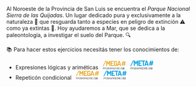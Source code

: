 Al Noroeste de la Provincia de San Luis se encuentra el _Parque Nacional Sierra de las Quijadas_. Un lugar dedicado pura y exclusivamente a la naturaleza :herb: que resguarda tanto a especies en peligro de extinción :warning: como ya extintas :no_entry_sign:. Hoy ayudaremos a Mar, que se dedica a la paleontología, a investigar el suelo del Parque. :mag:

:books: Para hacer estos ejercicios necesitás tener los conocimientos de:

* Expresiones lógicas y ariméticas &nbsp; [<img src="https://raw.githubusercontent.com/MumukiProject/mumuki-guia-gobstones-ciudad-de-san-luis-secundaria/master/assets/mega_sanluis_1574865841808.png" alt="mega_sanluis_1574865841808.png" width="60px" height="auto">](https://mumuki.io/secundaria.sanluis/lessons/40-fundamentos-expresiones) &nbsp; [<img src="https://raw.githubusercontent.com/MumukiProject/mumuki-guia-gobstones-ciudad-de-san-luis-secundaria/master/assets/meta_sanluis_1574865884490.png" alt="meta_sanluis_1574865884490.png" width="60px" height="auto">](https://mumuki.io/sanluis/lessons/40-fundamentos-expresiones)
* Repeticón condicional &nbsp; [<img src="https://raw.githubusercontent.com/MumukiProject/mumuki-guia-gobstones-ciudad-de-san-luis-secundaria/master/assets/mega_sanluis_1574865841808.png" alt="mega_sanluis_1574865841808.png" width="60px" height="auto">](https://mumuki.io/secundaria.sanluis/lessons/43-fundamentos-repeticion-condicional) &nbsp; [<img src="https://raw.githubusercontent.com/MumukiProject/mumuki-guia-gobstones-ciudad-de-san-luis-secundaria/master/assets/meta_sanluis_1574865884490.png" alt="meta_sanluis_1574865884490.png" width="60px" height="auto">](https://mumuki.io/sanluis/lessons/43-fundamentos-repeticion-condicional)
